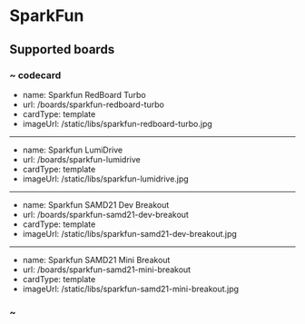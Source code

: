 # SparkFun

## Supported boards

### ~ codecard

* name: Sparkfun RedBoard Turbo
* url: /boards/sparkfun-redboard-turbo
* cardType: template
* imageUrl: /static/libs/sparkfun-redboard-turbo.jpg

---

* name: Sparkfun LumiDrive
* url: /boards/sparkfun-lumidrive
* cardType: template
* imageUrl: /static/libs/sparkfun-lumidrive.jpg

---

* name: Sparkfun SAMD21 Dev Breakout
* url: /boards/sparkfun-samd21-dev-breakout
* cardType: template
* imageUrl: /static/libs/sparkfun-samd21-dev-breakout.jpg

---

* name: Sparkfun SAMD21 Mini Breakout
* url: /boards/sparkfun-samd21-mini-breakout
* cardType: template
* imageUrl: /static/libs/sparkfun-samd21-mini-breakout.jpg

### ~

